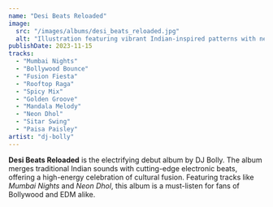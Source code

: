 ```yaml
---
name: "Desi Beats Reloaded"
image:
  src: "/images/albums/desi_beats_reloaded.jpg"
  alt: "Illustration featuring vibrant Indian-inspired patterns with neon lights, blending a turntable and paisley motifs, representing Bollywood fusion music"
publishDate: 2023-11-15
tracks:
  - "Mumbai Nights"
  - "Bollywood Bounce"
  - "Fusion Fiesta"
  - "Rooftop Raga"
  - "Spicy Mix"
  - "Golden Groove"
  - "Mandala Melody"
  - "Neon Dhol"
  - "Sitar Swing"
  - "Paisa Paisley"
artist: "dj-bolly"
---
```


**Desi Beats Reloaded** is the electrifying debut album by DJ Bolly. The album merges traditional Indian sounds with cutting-edge electronic beats, offering a high-energy celebration of cultural fusion. Featuring tracks like *Mumbai Nights* and *Neon Dhol*, this album is a must-listen for fans of Bollywood and EDM alike.
